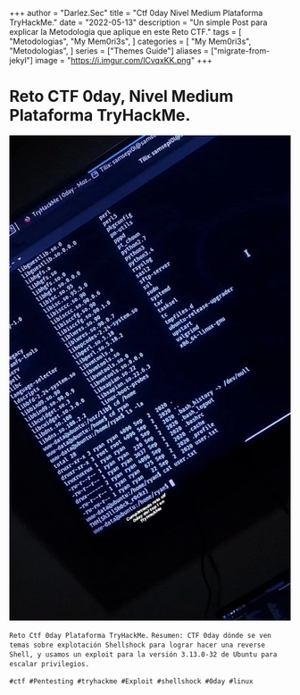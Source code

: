 +++
author = "Darlez.Sec"
title = "Ctf 0day Nivel Medium Plataforma TryHackMe."
date = "2022-05-13"
description = "Un simple Post para explicar la Metodologia que aplique en este Reto CTF."
tags = [
"Metodologias",
"My Mem0ri3s",
]
categories = [
"My Mem0ri3s",
"Metodologias",
]
series = ["Themes Guide"]
aliases = ["migrate-from-jekyl"]
image = "https://i.imgur.com/lCvqxKK.png"
+++
# Reto CTF 0day, Nivel Medium Plataforma TryHackMe.

![0DAY](0day.png)

`Reto Ctf 0day Plataforma TryHackMe.`
`Resumen: CTF 0day dónde se ven temas sobre explotación Shellshock para lograr hacer una reverse Shell, y usamos un exploit para la versión 3.13.0-32 de Ubuntu para escalar privilegios.`

`#ctf #Pentesting #tryhackme #Exploit #shellshock #0day #linux`
